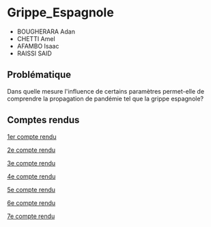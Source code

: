 # Grippe_Espagnole

- BOUGHERARA Adan
- CHETTI Amel
- AFAMBO Isaac
- RAISSI SAID


## Problématique

Dans quelle mesure l'influence de certains paramètres permet-elle de comprendre la propagation de pandémie tel que la grippe espagnole?


## Comptes rendus

[1er compte rendu](https://are-dynamic-2018.github.io/Grippe-Espagnole/CompteRendu1)

[2e compte rendu](https://are-dynamic-2018.github.io/Grippe-Espagnole/CompteRendu2)

[3e compte rendu](https://are-dynamic-2018.github.io/Grippe-Espagnole/CompteRendu3)

[4e compte rendu](https://are-dynamic-2018.github.io/Grippe-Espagnole/CompteRendu4)

[5e compte rendu](https://are-dynamic-2018.github.io/Grippe-Espagnole/CompteRendu5)

[6e compte rendu](https://are-dynamic-2018.github.io/Grippe-Espagnole/CompteRendu6)

[7e compte rendu](https://are-dynamic-2018.github.io/Grippe-Espagnole/CompteRendu7)

